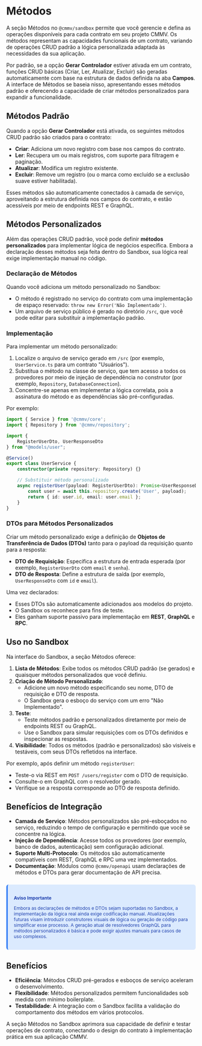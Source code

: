 # Métodos

A seção Métodos no `@cmmv/sandbox` permite que você gerencie e defina as operações disponíveis para cada contrato em seu projeto CMMV. Os métodos representam as capacidades funcionais de um contrato, variando de operações CRUD padrão a lógica personalizada adaptada às necessidades da sua aplicação.

Por padrão, se a opção **Gerar Controlador** estiver ativada em um contrato, funções CRUD básicas (Criar, Ler, Atualizar, Excluir) são geradas automaticamente com base na estrutura de dados definida na aba **Campos**. A interface de Métodos se baseia nisso, apresentando esses métodos padrão e oferecendo a capacidade de criar métodos personalizados para expandir a funcionalidade.

## Métodos Padrão

Quando a opção **Gerar Controlador** está ativada, os seguintes métodos CRUD padrão são criados para o contrato:

- **Criar**: Adiciona um novo registro com base nos campos do contrato.
- **Ler**: Recupera um ou mais registros, com suporte para filtragem e paginação.
- **Atualizar**: Modifica um registro existente.
- **Excluir**: Remove um registro (ou o marca como excluído se a exclusão suave estiver habilitada).

Esses métodos são automaticamente conectados à camada de serviço, aproveitando a estrutura definida nos campos do contrato, e estão acessíveis por meio de endpoints REST e GraphQL.

## Métodos Personalizados

Além das operações CRUD padrão, você pode definir **métodos personalizados** para implementar lógica de negócios específica. Embora a declaração desses métodos seja feita dentro do Sandbox, sua lógica real exige implementação manual no código.

### Declaração de Métodos

Quando você adiciona um método personalizado no Sandbox:
- O método é registrado no serviço do contrato com uma implementação de espaço reservado: `throw new Error('Não Implementado')`.
- Um arquivo de serviço público é gerado no diretório `/src`, que você pode editar para substituir a implementação padrão.

### Implementação

Para implementar um método personalizado:
1. Localize o arquivo de serviço gerado em `/src` (por exemplo, `UserService.ts` para um contrato "Usuários").
2. Substitua o método na classe de serviço, que tem acesso a todos os provedores por meio de injeção de dependência no construtor (por exemplo, `Repository`, `DatabaseConnection`).
3. Concentre-se apenas em implementar a lógica correlata, pois a assinatura do método e as dependências são pré-configuradas.

Por exemplo:
```typescript
import { Service } from '@cmmv/core';
import { Repository } from '@cmmv/repository';

import {
    RegisterUserDto, UserResponseDto
} from "@models/user";

@Service()
export class UserService {
    constructor(private repository: Repository) {}

    // Substituir método personalizado
    async registerUser(payload: RegisterUserDto): Promise<UserResponseDto> {
        const user = await this.repository.create('User', payload);
        return { id: user.id, email: user.email };
    }
}
```

### DTOs para Métodos Personalizados

Criar um método personalizado exige a definição de **Objetos de Transferência de Dados (DTOs)** tanto para o payload da requisição quanto para a resposta:
- **DTO de Requisição**: Especifica a estrutura de entrada esperada (por exemplo, `RegisterUserDto` com `email` e `senha`).
- **DTO de Resposta**: Define a estrutura de saída (por exemplo, `UserResponseDto` com `id` e `email`).

Uma vez declarados:
- Esses DTOs são automaticamente adicionados aos modelos do projeto.
- O Sandbox os reconhece para fins de teste.
- Eles ganham suporte passivo para implementação em **REST**, **GraphQL** e **RPC**.

## Uso no Sandbox

Na interface do Sandbox, a seção Métodos oferece:

1. **Lista de Métodos**: Exibe todos os métodos CRUD padrão (se gerados) e quaisquer métodos personalizados que você definiu.
2. **Criação de Método Personalizado**:
   - Adicione um novo método especificando seu nome, DTO de requisição e DTO de resposta.
   - O Sandbox gera o esboço do serviço com um erro "Não Implementado".
3. **Teste**:
   - Teste métodos padrão e personalizados diretamente por meio de endpoints REST ou GraphQL.
   - Use o Sandbox para simular requisições com os DTOs definidos e inspecionar as respostas.
4. **Visibilidade**: Todos os métodos (padrão e personalizados) são visíveis e testáveis, com seus DTOs refletidos na interface.

Por exemplo, após definir um método `registerUser`:
- Teste-o via REST em `POST /users/register` com o DTO de requisição.
- Consulte-o em GraphQL com o resolvedor gerado.
- Verifique se a resposta corresponde ao DTO de resposta definido.

## Benefícios de Integração

- **Camada de Serviço**: Métodos personalizados são pré-esboçados no serviço, reduzindo o tempo de configuração e permitindo que você se concentre na lógica.
- **Injeção de Dependência**: Acesse todos os provedores (por exemplo, banco de dados, autenticação) sem configuração adicional.
- **Suporte Multi-Protocolo**: Os métodos são automaticamente compatíveis com REST, GraphQL e RPC uma vez implementados.
- **Documentação**: Módulos como `@cmmv/openapi` usam declarações de métodos e DTOs para gerar documentação de API precisa.

<div style="
    background-color: #DBEAFE;
    border-left: 4px solid #3B82F6;
    color: #1E40AF;
    padding: 1rem;
    border-radius: 0.375rem;
    margin: 1.5rem 0;
    font-size: 12px;
">
    <p style="font-weight: bold; margin-bottom: 0.5rem;">Aviso Importante</p>
    <p>
        Embora as declarações de métodos e DTOs sejam suportadas no Sandbox, a implementação da lógica real ainda exige codificação manual. Atualizações futuras visam introduzir construtores visuais de lógica ou geração de código para simplificar esse processo. A geração atual de resolvedores GraphQL para métodos personalizados é básica e pode exigir ajustes manuais para casos de uso complexos.
    </p>
</div>

## Benefícios

- **Eficiência**: Métodos CRUD pré-gerados e esboços de serviço aceleram o desenvolvimento.
- **Flexibilidade**: Métodos personalizados permitem funcionalidades sob medida com mínimo boilerplate.
- **Testabilidade**: A integração com o Sandbox facilita a validação do comportamento dos métodos em vários protocolos.

A seção Métodos no Sandbox aprimora sua capacidade de definir e testar operações de contrato, conectando o design do contrato à implementação prática em sua aplicação CMMV.
